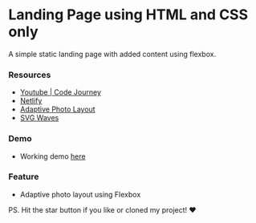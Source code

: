 # Landing Page using HTML and CSS only


A simple static landing page with added content using flexbox. 


### Resources 
* [Youtube | Code Journey](https://www.youtube.com/channel/UCw60oNeIJmpTsdlyYxusiHQ)
* [Netlify](https://codepen.io/matheusalmeida/pen/aeLMMr)
* [Adaptive Photo Layout](https://css-tricks.com/adaptive-photo-layout-with-flexbox/)
* [SVG Waves](getwaves.io)

### Demo 
* Working demo [here]()


### Feature
* Adaptive photo layout using Flexbox



PS. Hit the star button if you like or cloned my project! :heart:
